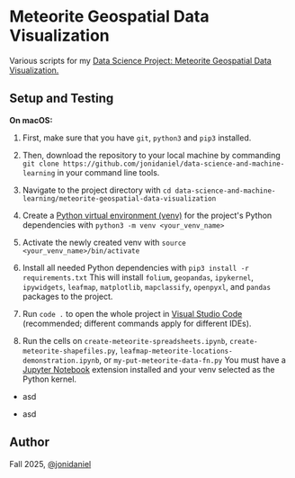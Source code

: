# Meteorite Geospatial Data Visualization

Various scripts for my [Data Science Project: Meteorite Geospatial Data Visualization.](https://www.jonimakinen.com/mywork/meteorites-en.html)

## Setup and Testing

**On macOS:**

1. First, make sure that you have `git`, `python3` and `pip3` installed.

2. Then, download the repository to your local machine by commanding `git clone https://github.com/jonidaniel/data-science-and-machine-learning` in your command line tools.

3. Navigate to the project directory with `cd data-science-and-machine-learning/meteorite-geospatial-data-visualization`

4. Create a [Python virtual environment (venv)](https://docs.python.org/3/library/venv.html) for the project's Python dependencies with `python3 -m venv <your_venv_name>`

5. Activate the newly created venv with `source <your_venv_name>/bin/activate`

6. Install all needed Python dependencies with `pip3 install -r requirements.txt` This will install `folium`, `geopandas`, `ipykernel`, `ipywidgets`, `leafmap`, `matplotlib`, `mapclassify`, `openpyxl`, and `pandas` packages to the project.

7. Run `code .` to open the whole project in [Visual Studio Code](https://code.visualstudio.com/) (recommended; different commands apply for different IDEs).

8. Run the cells on `create-meteorite-spreadsheets.ipynb`, `create-meteorite-shapefiles.py`, `leafmap-meteorite-locations-demonstration.ipynb`, or `my-put-meteorite-data-fn.py` You must have a [Jupyter Notebook](https://jupyter.org/) extension installed and your venv selected as the Python kernel.

- asd

- asd

## Author

Fall 2025, [@jonidaniel](https://github.com/jonidaniel)
